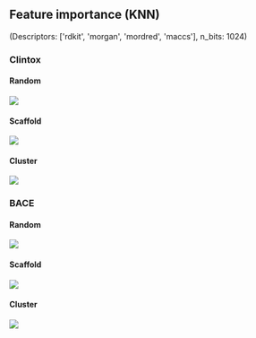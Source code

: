 ## Feature importance (KNN)
(Descriptors: ['rdkit', 'morgan', 'mordred', 'maccs'], n_bits: 1024)
### Clintox
#### Random
<img src="../feature_importance/knn/clintox_random.png" /><br/>
#### Scaffold
<img src="../feature_importance/knn/clintox_scaffold.png" /><br/>
#### Cluster
<img src="../feature_importance/knn/clintox_cluster.png" /><br/>

### BACE
#### Random
<img src="../feature_importance/knn/bace_random.png" /><br/>
#### Scaffold
<img src="../feature_importance/knn/bace_scaffold.png" /><br/>
#### Cluster
<img src="../feature_importance/knn/bace_cluster.png" /><br/>
